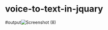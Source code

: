 # voice-to-text-in-jquary

#output![Screenshot (8)](https://user-images.githubusercontent.com/121170302/209338387-d23049a9-ea82-4d83-9f1d-b19cacdea78d.png)
